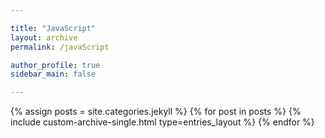 ```yaml
---

title: "JavaScript"
layout: archive
permalink: /javaScript

author_profile: true
sidebar_main: false

---
```


{% assign posts = site.categories.jekyll %}
{% for post in posts %}
  {% include custom-archive-single.html type=entries_layout %}
{% endfor %}